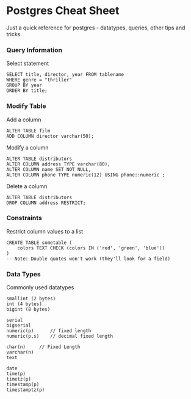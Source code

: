 # Postgres Cheat Sheet

Just a quick reference for postgres - datatypes, queries, other tips and tricks.

### Query Information
Select statement

	SELECT title, director, year FROM tablename
	WHERE genre = "thriller"
	GROUP BY year
	ORDER BY title;

### Modify Table
Add a column

	ALTER TABLE film
    ADD COLUMN director varchar(50);

Modify a column

	ALTER TABLE distributors
    ALTER COLUMN address TYPE varchar(80),
    ALTER COLUMN name SET NOT NULL,
    ALTER COLUMN phone TYPE numeric(12) USING phone::numeric ;

Delete a column

	ALTER TABLE distributors
    DROP COLUMN address RESTRICT;

### Constraints
Restrict column values to a list

    CREATE TABLE sometable (
        colors TEXT CHECK (colors IN ('red', 'green', 'blue'))
    )
    -- Note: Double quotes won't work (they'll look for a field)

### Data Types
Commonly used datatypes

    smallint (2 bytes)
    int (4 bytes)
    bigint (8 bytes)

    serial
    bigserial
    numeric(p)      // fixed length
    numeric(p,s)    // decimal fixed length

    char(n)     // Fixed Length
    varchar(n)
    text

    date
    time(p)
    timetz(p)
    timestamp(p)
    timestamptz(p)